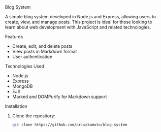 Blog System

A simple blog system developed in Node.js and Express, allowing users to create, view, and manage posts. This project is ideal for those looking to learn about web development with JavaScript and related technologies.

Features

- Create, edit, and delete posts
- View posts in Markdown format
- User authentication

Technologies Used

- Node.js
- Express
- MongoDB
- EJS
- Marked and DOMPurify for Markdown support

Installation

1. Clone the repository:
   ```bash
   git clone https://github.com/arisakamoto/blog-system
